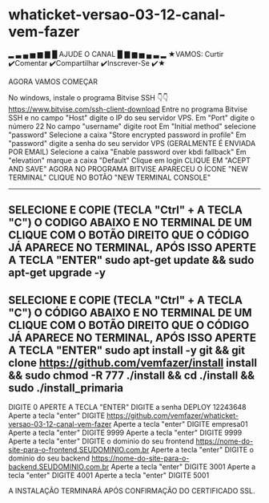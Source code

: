 # whaticket-versao-03-12-canal-vem-fazer



▂ ▃ ▄ ▅ ▆ ▇ █ AJUDE O CANAL █ ▇ ▆ ▅ ▄ ▃ ▂
★VAMOS: Curtir ✔️Comentar ✔️Compartilhar ✔️Inscrever-Se ✔️★




AGORA VAMOS COMEÇAR

No windows, instale o programa Bitvise SSH 👇👇
https://www.bitvise.com/ssh-client-download
Entre no programa Bitvise SSH e no campo "Host" digite o IP do seu servidor VPS.
Em "Port" digite o número 22
No campo "username" digite root
Em "Initial method" selecione "password"
Selecione a caixa "Store encrypted password in profile"
Em "password" digite a senha do seu servidor VPS (GERALMENTE É ENVIADA POR EMAIL)
Selecione a caixa "Enable password over kbdi fallback"
Em "elevation" marque a caixa "Default"
Clique em login
CLIQUE EM "ACEPT AND SAVE"
AGORA NO PROGRAMA BITVISE APARECEU O ÍCONE "NEW TERMINAL"
CLIQUE NO BOTÃO "NEW TERMINAL CONSOLE"




------------------------------------------------------------------------------------------------------------------------------
SELECIONE E COPIE (TECLA "Ctrl" + A TECLA "C") O CODIGO ABAIXO E NO TERMINAL DE UM CLIQUE COM O BOTÃO DIREITO QUE O CÓDIGO JÁ APARECE NO TERMINAL, APÓS ISSO APERTE A TECLA "ENTER"
sudo apt-get update && sudo apt-get upgrade -y
----------------

SELECIONE E COPIE (TECLA "Ctrl" + A TECLA "C") O CÓDIGO ABAIXO E NO TERMINAL DE UM CLIQUE COM O BOTÃO DIREITO QUE O CÓDIGO JÁ APARECE NO TERMINAL, APÓS ISSO APERTE A TECLA "ENTER"
sudo apt install -y git && git clone https://github.com/vemfazer/install install && sudo chmod -R 777 ./install && cd ./install && sudo ./install_primaria
---------------

DIGITE
0
APERTE A TECLA "ENTER"
DIGITE a senha DEPLOY
12243648
Aperte a tecla "enter"
DIGITE
https://github.com/vemfazer/whaticket-versao-03-12-canal-vem-fazer
Aperte a tecla "enter"
DIGITE
empresa01
Aperte a tecla "enter"
DIGITE
9999
Aperte a tecla "enter"
DIGITE
9999
Aperte a tecla "enter"
DIGITE o dominio do seu frontend
https://nome-do-site-para-o-frontend.SEUDOMINIO.com.br
Aperte a tecla "enter"
DIGITE o dominio do seu backend
https://nome-do-site-para-o-backend.SEUDOMINIO.com.br
Aperte a tecla "enter"
DIGITE
3001
Aperte a tecla "enter"
DIGITE
4001
Aperte a tecla "enter"
DIGITE
5001

A INSTALAÇÃO TERMINARÁ APÓS CONFIRMAÇÃO DO CERTIFICADO SSL.
